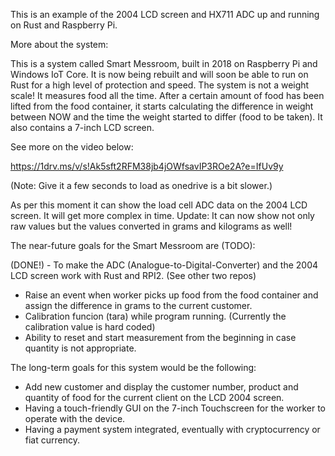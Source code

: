 
This is an example of the 2004 LCD screen and HX711 ADC up and running on Rust and Raspberry Pi.

More about the system:

This is a system called Smart Messroom, built in 2018 on Raspberry Pi and Windows IoT Core. It is now being rebuilt and will soon be able to run on Rust for a high level of protection and speed. 
The system is not a weight scale! It measures food all the time. After a certain amount of food has been lifted from the food container, it starts calculating the difference in weight between NOW and the time the weight started to differ (food to be taken).
It also contains a 7-inch LCD screen.

See more on the video below:

https://1drv.ms/v/s!Ak5sft2RFM38jb4jOWfsavIP3ROe2A?e=IfUv9y

(Note: Give it a few seconds to load as onedrive is a bit slower.)


As per this moment it can show the load cell ADC data on the 2004 LCD screen. It will get more complex in time.
Update: It can now show not only raw values but the values converted in grams and kilograms as well!

The near-future goals for the Smart Messroom are (TODO):

 (DONE!) - To make the ADC (Analogue-to-Digital-Converter) and the 2004 LCD screen work with Rust and RPI2. (See other two repos)
 - Raise an event when worker picks up food from the food container and assign the difference in grams to the current customer.
 - Calibration funcion (tara) while program running. (Currently the calibration value is hard coded)
 - Ability to reset and start measurement from the beginning in case quantity is not appropriate.


The long-term goals for this system would be the following:

 - Add new customer and display the customer number, product and quantity of food for the current client on the LCD 2004 screen.
 - Having a touch-friendly GUI on the 7-inch Touchscreen for the worker to operate with the device.
 - Having a payment system integrated, eventually with cryptocurrency or fiat currency.

